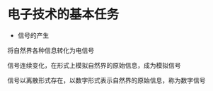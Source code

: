 # 电子技术的基本任务

- 信号的产生

将自然界各种信息转化为电信号

信号连续变化，在形式上模拟自然界的原始信息，成为模拟信号

信号以离散形式存在，以数字形式表示自然界的原始信息，称为数字信号

